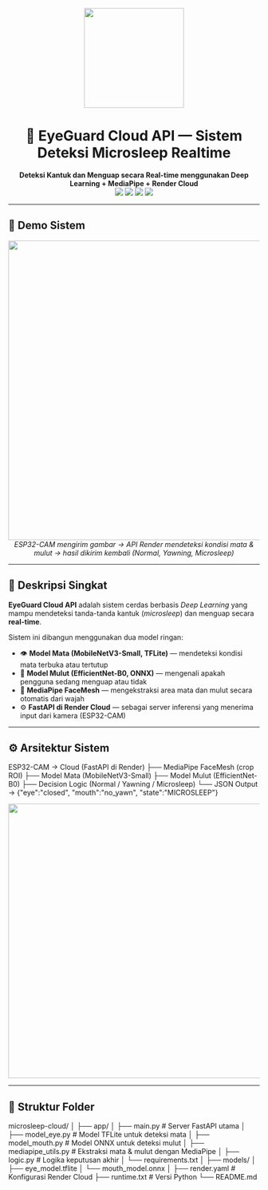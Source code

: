 <p align="center">
  <img src="https://media.giphy.com/media/IwTWTsUzmIicM/giphy.gif" width="200"/>
</p>

<h1 align="center">🚗 EyeGuard Cloud API — Sistem Deteksi Microsleep Realtime</h1>

<p align="center">
  <b>Deteksi Kantuk dan Menguap secara Real-time menggunakan Deep Learning + MediaPipe + Render Cloud</b><br/>
  <img src="https://img.shields.io/badge/Python-3.10-blue?logo=python&logoColor=white"/>
  <img src="https://img.shields.io/badge/TensorFlow-TFLite-orange?logo=tensorflow&logoColor=white"/>
  <img src="https://img.shields.io/badge/ONNX-Runtime-green?logo=onnx&logoColor=white"/>
  <img src="https://img.shields.io/badge/FastAPI-Render%20Cloud-purple?logo=fastapi&logoColor=white"/>
</p>

---

## 🎥 **Demo Sistem**
<p align="center">
  <img src="https://media.giphy.com/media/26ufdipQqU2lhNA4g/giphy.gif" width="600"/>
  <br/>
  <i>ESP32-CAM mengirim gambar → API Render mendeteksi kondisi mata & mulut → hasil dikirim kembali (Normal, Yawning, Microsleep)</i>
</p>

---

## 🧠 **Deskripsi Singkat**
**EyeGuard Cloud API** adalah sistem cerdas berbasis *Deep Learning* yang mampu mendeteksi tanda-tanda kantuk (*microsleep*) dan menguap secara **real-time**.

Sistem ini dibangun menggunakan dua model ringan:
- 👁️ **Model Mata (MobileNetV3-Small, TFLite)** — mendeteksi kondisi mata terbuka atau tertutup  
- 👄 **Model Mulut (EfficientNet-B0, ONNX)** — mengenali apakah pengguna sedang menguap atau tidak  
- 🧭 **MediaPipe FaceMesh** — mengekstraksi area mata dan mulut secara otomatis dari wajah  
- ⚙️ **FastAPI di Render Cloud** — sebagai server inferensi yang menerima input dari kamera (ESP32-CAM)

---

## ⚙️ **Arsitektur Sistem**
ESP32-CAM → Cloud (FastAPI di Render)
├── MediaPipe FaceMesh (crop ROI)
├── Model Mata (MobileNetV3-Small)
├── Model Mulut (EfficientNet-B0)
├── Decision Logic (Normal / Yawning / Microsleep)
└── JSON Output → {"eye":"closed", "mouth":"no_yawn", "state":"MICROSLEEP"}
<p align="center">
  <img src="https://media.giphy.com/media/l3vR85PnGsBwu1PFK/giphy.gif" width="550"/>
</p>

---

## 🧩 **Struktur Folder**
microsleep-cloud/
│
├── app/
│ ├── main.py # Server FastAPI utama
│ ├── model_eye.py # Model TFLite untuk deteksi mata
│ ├── model_mouth.py # Model ONNX untuk deteksi mulut
│ ├── mediapipe_utils.py # Ekstraksi mata & mulut dengan MediaPipe
│ ├── logic.py # Logika keputusan akhir
│ └── requirements.txt
│
├── models/
│ ├── eye_model.tflite
│ └── mouth_model.onnx
│
├── render.yaml # Konfigurasi Render Cloud
├── runtime.txt # Versi Python
└── README.md
